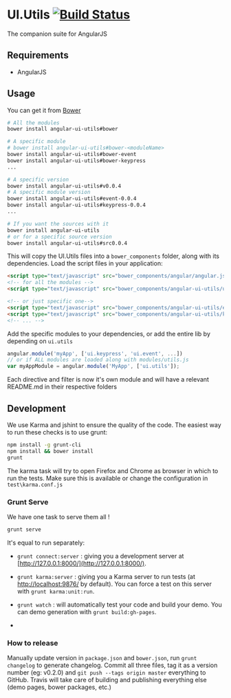 # UI.Utils [![Build Status](https://travis-ci.org/angular-ui/ui-utils.svg?branch=master)](https://travis-ci.org/angular-ui/ui-utils)

The companion suite for AngularJS

## Requirements

- AngularJS

## Usage


You can get it from [Bower](http://bower.io/)

```sh
# All the modules
bower install angular-ui-utils#bower

# A specific module
# bower install angular-ui-utils#bower-<moduleName>
bower install angular-ui-utils#bower-event
bower install angular-ui-utils#bower-keypress
...

# A specific version
bower install angular-ui-utils#v0.0.4
# A specific module version
bower install angular-ui-utils#event-0.0.4
bower install angular-ui-utils#keypress-0.0.4
...

# If you want the sources with it
bower install angular-ui-utils
# or for a specific source version
bower install angular-ui-utils#src0.0.4
```

This will copy the UI.Utils files into a `bower_components` folder, along with its dependencies. Load the script files in your application:

```html
<script type="text/javascript" src="bower_components/angular/angular.js"></script>
<!-- for all the modules -->
<script type="text/javascript" src="bower_components/angular-ui-utils/ui-utils.js"></script>

<!-- or just specific one-->
<script type="text/javascript" src="bower_components/angular-ui-utils/event.js"></script>
<script type="text/javascript" src="bower_components/angular-ui-utils/keypress.js"></script>
<!-- ... -->
```

Add the specific modules to your dependencies, or add the entire lib by depending on `ui.utils`

```javascript
angular.module('myApp', ['ui.keypress', 'ui.event', ...])
// or if ALL modules are loaded along with modules/utils.js
var myAppModule = angular.module('MyApp', ['ui.utils']);
```

Each directive and filter is now it's own module and will have a relevant README.md in their respective folders

## Development

We use Karma and jshint to ensure the quality of the code.  The easiest way to run these checks is to use grunt:

```sh
npm install -g grunt-cli
npm install && bower install
grunt
```

The karma task will try to open Firefox and Chrome as browser in which to run the tests.  Make sure this is available or change the configuration in `test\karma.conf.js`


### Grunt Serve

We have one task to serve them all !

```sh
grunt serve
```

It's equal to run separately:

* `grunt connect:server` : giving you a development server at [http://127.0.0.1:8000/](http://127.0.0.1:8000/).

* `grunt karma:server` : giving you a Karma server to run tests (at [http://localhost:9876/](http://localhost:9876/) by default). You can force a test on this server with `grunt karma:unit:run`.

* `grunt watch` : will automatically test your code and build your demo.  You can demo generation with `grunt build:gh-pages`.
* 

### How to release

Manually update version in ``package.json`` and ``bower.json``, run ``grunt changelog`` to generate changelog. Commit all three files, tag it as a version number (eg: v0.2.0) and ``git push --tags origin master`` everything to GitHub. Travis will take care of building and publishing everything else (demo pages, bower packages, etc.)
